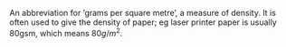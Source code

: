 An abbreviation for ’grams per square metre’, a measure of density. It
is often used to give the density of paper; eg laser printer paper is
usually 80gsm, which means $80g/m^{2}.$
